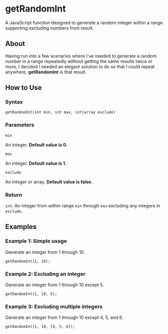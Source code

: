 # getRandomInt
A JavaScript function designed to generate a random integer within a range supporting excluding numbers from result.

## About
Having run into a few scenarios where I've needed to generate a random number in a range repeatedly without getting the same results twice or more, I decided I needed an elegant solution to do so that I could repeat anywhere. **getRandomInt** is that result.

## How to Use

### Syntax

`getRandomInt(int min, int max, int|array exclude)`

### Parameters
`min`

An integer. **Default value is 0.**

`max`

An integer. **Default value is 1.**

`exclude`

An integer or array. **Default value is false.**

### Return

`int`: An integer from within range `min` through `max` excluding any integers in `exclude`.

## Examples

### Example 1: Simple usage

Generate an integer from 1 through 10.

`getRandomInt(1, 10);`

### Example 2: Excluding an integer

Generate an integer from 1 through 10 except 5.

`getRandomInt(1, 10, 5);`

### Example 3: Excluding multiple integers

Generate an integer from 1 through 10 except 4, 5, and 6.

`getRandomInt(1, 10, [4, 5, 6]);`
